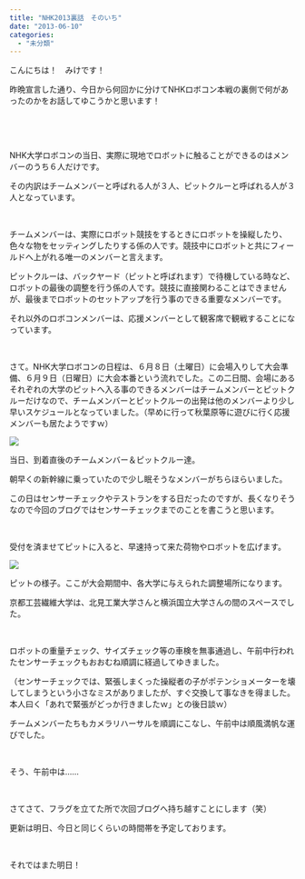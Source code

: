 ```yaml
---
title: "NHK2013裏話　そのいち"
date: "2013-06-10"
categories: 
  - "未分類"
---
```


こんにちは！　みけです！

昨晩宣言した通り、今日から何回かに分けてNHKロボコン本戦の裏側で何があったのかをお話してゆこうかと思います！

 

 

NHK大学ロボコンの当日、実際に現地でロボットに触ることができるのはメンバーのうち６人だけです。

その内訳はチームメンバーと呼ばれる人が３人、ピットクルーと呼ばれる人が３人となっています。

 

チームメンバーは、実際にロボット競技をするときにロボットを操縦したり、色々な物をセッティングしたりする係の人です。競技中にロボットと共にフィールドへ上がれる唯一のメンバーと言えます。

ピットクルーは、バックヤード（ピットと呼ばれます）で待機している時など、ロボットの最後の調整を行う係の人です。競技に直接関わることはできませんが、最後までロボットのセットアップを行う事のできる重要なメンバーです。

それ以外のロボコンメンバーは、応援メンバーとして観客席で観戦することになっています。

 

さて。NHK大学ロボコンの日程は、６月８日（土曜日）に会場入りして大会準備、６月９日（日曜日）に大会本番という流れでした。この二日間、会場にあるそれぞれの大学のピットへ入る事のできるメンバーはチームメンバーとピットクルーだけなので、チームメンバーとピットクルーの出発は他のメンバーより少し早いスケジュールとなっていました。（早めに行って秋葉原等に遊びに行く応援メンバーも居たようですｗ）

[![](images/d97c50263c64191b4a87e849b78211fe-300x225.jpg)](http://technouskit.net/blog/wp-content/uploads/2013/06/d97c50263c64191b4a87e849b78211fe.jpg)

当日、到着直後のチームメンバー＆ピットクルー達。

朝早くの新幹線に乗っていたので少し眠そうなメンバーがちらほらいました。

この日はセンサーチェックやテストランをする日だったのですが、長くなりそうなので今回のブログではセンサーチェックまでのことを書こうと思います。

 

受付を済ませてピットに入ると、早速持って来た荷物やロボットを広げます。

[![](images/cb4260423bf08808d1570da080f7d228-224x300.png)](http://technouskit.net/blog/wp-content/uploads/2013/06/cb4260423bf08808d1570da080f7d228.png)

ピットの様子。ここが大会期間中、各大学に与えられた調整場所になります。

京都工芸繊維大学は、北見工業大学さんと横浜国立大学さんの間のスペースでした。

 

ロボットの重量チェック、サイズチェック等の車検を無事通過し、午前中行われたセンサーチェックもおおむね順調に経過してゆきました。

（センサーチェックでは、緊張しまくった操縦者の子がポテンショメーターを壊してしまうという小さなミスがありましたが、すぐ交換して事なきを得ました。　本人曰く「あれで緊張がどっか行きましたｗ」との後日談ｗ）

チームメンバーたちもカメラリハーサルを順調にこなし、午前中は順風満帆な運びでした。

 

そう、午前中は……

 

さてさて、フラグを立てた所で次回ブログへ持ち越すことにします（笑）

更新は明日、今日と同じくらいの時間帯を予定しております。

 

それではまた明日！
